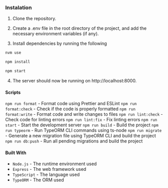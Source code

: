 ### Instalation

1. Clone the repository.

2. Create a .env file in the root directory of the project, and add the necessary environment variables (if any).

3. Install dependencies by running the following 


```bash
nvm use
```

```bash
npm install
```

```bash
npm start
```


4. The server should now be running on http://localhost:8000.


#### Scripts
`npm run format` - Format code using Prettier and ESLint
`npm run format:check` - Check if the code is properly formatted
`npm run format:write` - Format code and write changes to files
`npm run lint:check` - Check code for linting errors
`npm run lint:fix` - Fix linting errors
`npm run start` - Start the development server
`npm run build` - Build the project
`npm run typeorm` - Run TypeORM CLI commands using ts-node
`npm run migrate` - Generate a new migration file using TypeORM CLI and build the project
`npm run db:push` - Run all pending migrations and build the project



#### Built With
- `Node.js` - The runtime environment used
- `Express` - The web framework used
- `TypeScript` - The language used
- `TypeORM` - The ORM used
